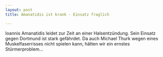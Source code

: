 ```yaml
---
layout: post
title: Amanatidis ist krank - Einsatz fraglich

---
```


Ioannis Amanatidis leidet zur Zeit an einer Halsentzündung. Sein Einsatz gegen Dortmund ist stark gefährdet. Da auch Michael Thurk wegen eines Muskelfaserrisses nicht spielen kann, hätten wir ein ernstes Stürmerproblem...


